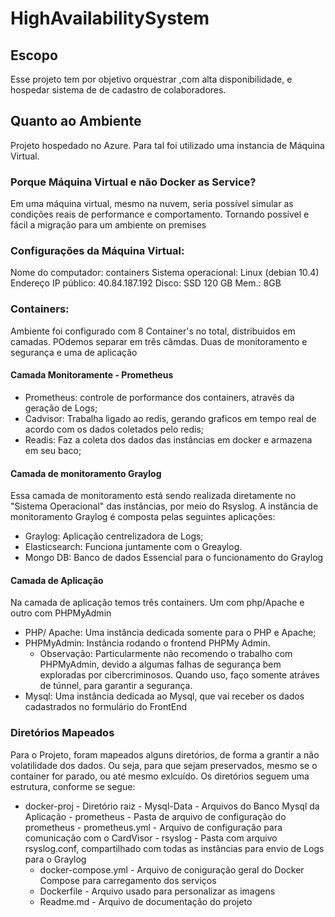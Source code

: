 # HighAvailabilitySystem

## Escopo
Esse projeto tem por objetivo orquestrar ,com alta disponibilidade, e hospedar sistema de de cadastro de colaboradores. 

## Quanto ao Ambiente
Projeto hospedado no Azure. Para tal foi utilizado uma instancia de Máquina Virtual.

### Porque Máquina Virtual e não Docker as Service?

Em uma máquina virtual, mesmo na nuvem, seria possível simular as condições reais de performance e comportamento. Tornando possível e fácil a migração para um ambiente on premises

### Configurações da Máquina Virtual: 

Nome do computador: containers
Sistema operacional: Linux (debian 10.4)
Endereço IP público: 40.84.187.192
Disco: SSD 120 GB
Mem.: 8GB

### Containers:

Ambiente foi configurado com 8 Container's no total, distribuidos em camadas. POdemos separar em três câmdas. Duas de monitoramento e segurança e uma de aplicação

#### Camada Monitoramente - Prometheus
 - Prometheus: controle de porformance dos containers, através da geração de Logs;
 - Cadvisor: Trabalha ligado ao redis, gerando graficos em tempo real de acordo com os dados coletados pelo redis;
 - Readis: Faz a coleta dos dados das instâncias em docker e armazena em seu baco;

#### Camada de monitoramento Graylog

Essa camada de monitoramento está sendo realizada diretamente no "Sistema Operacional" das instâncias, por meio do Rsyslog. A instância de monitoramento Graylog é composta pelas seguintes aplicações:
 - Graylog: Aplicação centrelizadora de Logs;
 - Elasticsearch: Funciona juntamente com o Greaylog. 
 - Mongo DB: Banco de dados Essencial para o funcionamento do Graylog

#### Camada de Aplicação

Na camada de aplicação temos três containers. Um com php/Apache e outro com PHPMyAdmin
 - PHP/ Apache: Uma instância dedicada somente para o PHP e Apache;
 - PHPMyAdmin: Instância rodando o frontend PHPMy Admin.
    - Observação: Particularmente não recomendo o trabalho com PHPMyAdmin, devido a algumas falhas de segurança bem exploradas por       cibercriminosos. Quando uso, faço somente atráves de túnnel, para garantir a segurança.
 - Mysql: Uma instância dedicada ao Mysql, que vai receber os dados cadastrados no formulário do FrontEnd

### Diretórios Mapeados

Para o Projeto, foram mapeados alguns diretórios, de forma a grantir a não volatilidade dos dados. Ou seja, para que sejam preservados, mesmo se o container for parado, ou até mesmo exlcuído. Os diretórios seguem uma estrutura, conforme se segue:
 - docker-proj - Diretório raiz
        - Mysql-Data - Arquivos do Banco Mysql da Aplicação
        - prometheus - Pasta de arquivo de configuração do prometheus
            - prometheus.yml - Arquivo de configuração para comunicação com o CardVisor
        - rsyslog - Pasta com arquivo rsyslog.conf, compartilhado com todas as instâncias para envio de Logs para o Graylog
    - docker-compose.yml - Arquivo de coniguração geral do Docker Compose para carregamento dos serviços
    - Dockerfile - Arquivo usado para personalizar as imagens
    - Readme.md - Arquivo de documentação do projeto

     
